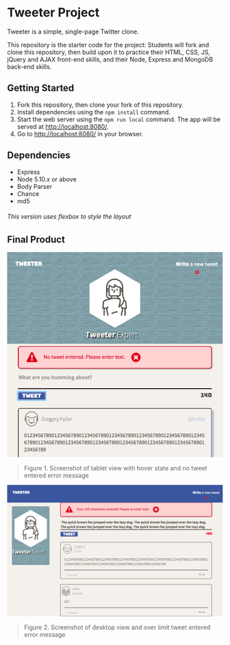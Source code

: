 # Tweeter Project

Tweeter is a simple, single-page Twitter clone.

This repository is the starter code for the project: Students will fork and clone this repository, then build upon it to practice their HTML, CSS, JS, jQuery and AJAX front-end skills, and their Node, Express and MongoDB back-end skills.

## Getting Started

1. Fork this repository, then clone your fork of this repository.
2. Install dependencies using the `npm install` command.
3. Start the web server using the `npm run local` command. The app will be served at <http://localhost:8080/>.
4. Go to <http://localhost:8080/> in your browser.

## Dependencies

- Express
- Node 5.10.x or above
- Body Parser
- Chance
- md5

###### This version uses flexbox to style the layout

## Final Product

!["Screenshot of Tablet view with hover state and no tweet error message"](https://github.com/webtech-pmp/tweeter/blob/master/docs/tablet-on-hover-no-text-error.png)

> Figure 1. Screenshot of tablet view with hover state and no tweet entered error message

!["Screenshot of Desktop view and over limit error message"](https://github.com/webtech-pmp/tweeter/blob/master/docs/desktop-over-limit-error.png)

> Figure 2. Screenshot of desktop view and over limit tweet entered error message
